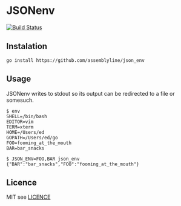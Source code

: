 # JSONenv

[![Build Status](https://travis-ci.org/assemblyline/json_env.svg?branch=master)](https://travis-ci.org/assemblyline/json_env)

## Instalation

`go install https://github.com/assemblyline/json_env`


## Usage
JSONenv writes to stdout so its output can be redirected to a file or somesuch.

```
$ env
SHELL=/bin/bash
EDITOR=vim
TERM=xterm
HOME=/Users/ed
GOPATH=/Users/ed/go
FOO=fooming_at_the_mouth
BAR=bar_snacks

$ JSON_ENV=FOO,BAR json_env
{"BAR":"bar_snacks","FOO":"fooming_at_the_mouth"}
```
## Licence

MIT see [LICENCE](https://github.com/assemblyline/json_env/blob/master/LICENCE)
